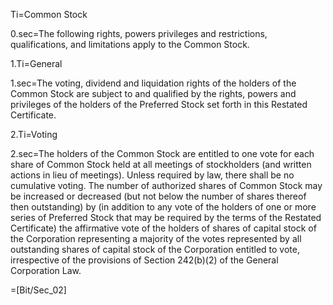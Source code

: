 Ti=Common Stock

0.sec=The following rights, powers privileges and restrictions, qualifications, and limitations apply to the Common Stock.  

1.Ti=General

1.sec=The voting, dividend and liquidation rights of the holders of the Common Stock are subject to and qualified by the rights, powers and privileges of the holders of the Preferred Stock set forth in this Restated Certificate.

2.Ti=Voting

2.sec=The holders of the Common Stock are entitled to one vote for each share of Common Stock held at all meetings of stockholders (and written actions in lieu of meetings).  Unless required by law, there shall be no cumulative voting.  The number of authorized shares of Common Stock may be increased or decreased (but not below the number of shares thereof then outstanding) by (in addition to any vote of the holders of one or more series of Preferred Stock that may be required by the terms of the Restated Certificate) the affirmative vote of the holders of shares of capital stock of the Corporation representing a majority of the votes represented by all outstanding shares of capital stock of the Corporation entitled to vote, irrespective of the provisions of Section 242(b)(2) of the General Corporation Law.

=[Bit/Sec_02]